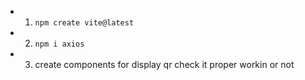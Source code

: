 - 1. `npm create vite@latest`
- 2. `npm i axios`
- 3. create components for display qr check it proper workin or not
